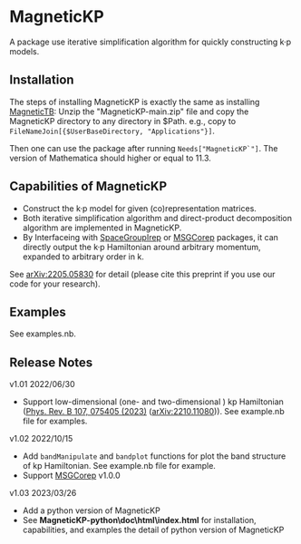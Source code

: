 # MagneticKP

A package use iterative simplification algorithm for quickly constructing k·p models.


## Installation

The steps of installing MagneticKP is exactly the same as installing [MagneticTB](https://github.com/zhangzeyingvv/MagneticTB):
Unzip the "MagneticKP-main.zip" file and copy the MagneticKP directory to any directory in $Path. e.g.,
copy to ```FileNameJoin[{$UserBaseDirectory, "Applications"}]```.


Then one can use the package after running ```Needs["MagneticKP`"]```.
The version of Mathematica should higher or equal to 11.3.

## Capabilities of MagneticKP

* Construct the k·p model for given (co)representation matrices.
* Both iterative simplification algorithm and direct-product decomposition algorithm are implemented in MagneticKP.
* By Interfaceing with [SpaceGroupIrep](https://github.com/goodluck1982/SpaceGroupIrep) or [MSGCorep](https://github.com/goodluck1982/MSGCorep) packages, it can directly output the k·p Hamiltonian around arbitrary momentum, expanded to arbitrary order in k.

See [arXiv:2205.05830](https://arxiv.org/abs/2205.05830) for detail (please cite this preprint if you use our code for your research).

## Examples

See examples.nb.

## Release Notes

v1.01   2022/06/30

* Support low-dimensional (one- and two-dimensional ) kp Hamiltonian ([Phys. Rev. B 107, 075405 (2023)](https://link.aps.org/doi/10.1103/PhysRevB.107.075405) ([arXiv:2210.11080](https://arxiv.org/abs/2210.11080))). See example.nb file for examples.

v1.02   2022/10/15

* Add ```bandManipulate``` and ```bandplot``` functions for plot the band structure of kp Hamiltonian. See example.nb file for example.
* Support [MSGCorep](https://github.com/goodluck1982/MSGCorep) v1.0.0

v1.03   2023/03/26

* Add a python version of MagneticKP
* See  **MagneticKP-python\doc\html\index.html** for installation, capabilities, and examples the detail of python version of MagneticKP


